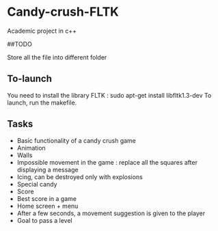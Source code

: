 # Candy-crush-FLTK
Academic project in c++

##TODO

Store all the file into different folder 


## To-launch 

You need to install the library FLTK : sudo apt-get install libfltk1.3-dev
To launch, run the makefile. 

## Tasks

- Basic functionality of a candy crush game
- Animation
- Walls
- Impossible movement in the game : replace all the squares after displaying a message
- Icing, can be destroyed only with explosions 
- Special candy
- Score
- Best score in a game
- Home screen + menu
- After a few seconds, a movement suggestion is given to the player
- Goal to pass a level

